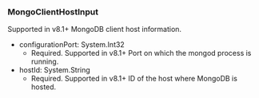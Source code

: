 ### MongoClientHostInput
Supported in v8.1+
  MongoDB client host information.

- configurationPort: System.Int32
  - Required. Supported in v8.1+
      Port on which the mongod process is running.
- hostId: System.String
  - Required. Supported in v8.1+
      ID of the host where MongoDB is hosted.
